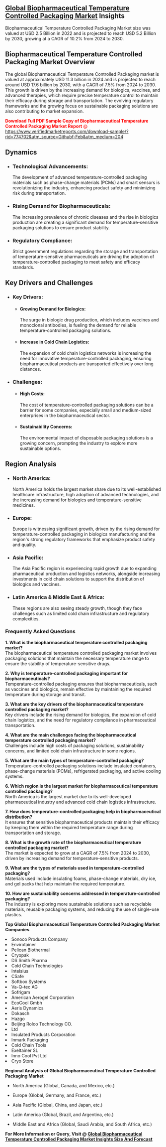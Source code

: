 <h2><a href="https://www.verifiedmarketreports.com/download-sample/?rid=774702&amp;utm_source=Githubf&amp;utm_medium=204" target="_blank">Global Biopharmaceutical Temperature Controlled Packaging Market</a> Insights</h2><p>Biopharmaceutical Temperature Controlled Packaging Market size was valued at USD 2.5 Billion in 2022 and is projected to reach USD 5.2 Billion by 2030, growing at a CAGR of 10.2% from 2024 to 2030.</p><p> <h2>Biopharmaceutical Temperature Controlled Packaging Market Overview</h2> <p>The global Biopharmaceutical Temperature Controlled Packaging market is valued at approximately USD 11.3 billion in 2024 and is projected to reach around USD 17.6 billion by 2030, with a CAGR of 7.5% from 2024 to 2030. This growth is driven by the increasing demand for biologics, vaccines, and advanced therapies, which require precise temperature control to maintain their efficacy during storage and transportation. The evolving regulatory frameworks and the growing focus on sustainable packaging solutions are also contributing to market expansion.</p> <p><p><span class=""><span style="color: #ff0000;"><strong>Download Full PDF Sample Copy of Biopharmaceutical Temperature Controlled Packaging Market Report</strong> @ </span><a href="https://www.verifiedmarketreports.com/download-sample/?rid=774702&amp;utm_source=Githubf-Feb&amp;utm_medium=204" target="_blank">https://www.verifiedmarketreports.com/download-sample/?rid=774702&amp;utm_source=Githubf-Feb&amp;utm_medium=204</a></span></p></p> <h2>Dynamics</h2> <ul> <li><h3>Technological Advancements:</h3> The development of advanced temperature-controlled packaging materials such as phase-change materials (PCMs) and smart sensors is revolutionizing the industry, enhancing product safety and minimizing risk during transportation.</li> <li><h3>Rising Demand for Biopharmaceuticals:</h3> The increasing prevalence of chronic diseases and the rise in biologics production are creating a significant demand for temperature-sensitive packaging solutions to ensure product stability.</li> <li><h3>Regulatory Compliance:</h3> Strict government regulations regarding the storage and transportation of temperature-sensitive pharmaceuticals are driving the adoption of temperature-controlled packaging to meet safety and efficacy standards.</li> </ul> <h2>Key Drivers and Challenges</h2> <ul> <li><h3>Key Drivers:</h3> <ul> <li><h4>Growing Demand for Biologics:</h4> The surge in biologic drug production, which includes vaccines and monoclonal antibodies, is fueling the demand for reliable temperature-controlled packaging solutions.</li> <li><h4>Increase in Cold Chain Logistics:</h4> The expansion of cold chain logistics networks is increasing the need for innovative temperature-controlled packaging, ensuring biopharmaceutical products are transported effectively over long distances.</li> </ul> </li> <li><h3>Challenges:</h3> <ul> <li><h4>High Costs:</h4> The cost of temperature-controlled packaging solutions can be a barrier for some companies, especially small and medium-sized enterprises in the biopharmaceutical sector.</li> <li><h4>Sustainability Concerns:</h4> The environmental impact of disposable packaging solutions is a growing concern, prompting the industry to explore more sustainable options.</li> </ul> </li> </ul> <h2>Region Analysis</h2> <ul> <li><h3>North America:</h3> North America holds the largest market share due to its well-established healthcare infrastructure, high adoption of advanced technologies, and the increasing demand for biologics and temperature-sensitive medicines.</li> <li><h3>Europe:</h3> Europe is witnessing significant growth, driven by the rising demand for temperature-controlled packaging in biologics manufacturing and the region's strong regulatory frameworks that emphasize product safety and quality.</li> <li><h3>Asia Pacific:</h3> The Asia Pacific region is experiencing rapid growth due to expanding pharmaceutical production and logistics networks, alongside increasing investments in cold chain solutions to support the distribution of biologics and vaccines.</li> <li><h3>Latin America & Middle East & Africa:</h3> These regions are also seeing steady growth, though they face challenges such as limited cold chain infrastructure and regulatory complexities.</li> </ul> <h3>Frequently Asked Questions</h3> <p><strong>1. What is the biopharmaceutical temperature controlled packaging market?</strong><br>The biopharmaceutical temperature controlled packaging market involves packaging solutions that maintain the necessary temperature range to ensure the stability of temperature-sensitive drugs.</p> <p><strong>2. Why is temperature-controlled packaging important for biopharmaceuticals?</strong><br>Temperature-controlled packaging ensures that biopharmaceuticals, such as vaccines and biologics, remain effective by maintaining the required temperature during storage and transit.</p> <p><strong>3. What are the key drivers of the biopharmaceutical temperature controlled packaging market?</strong><br>Key drivers include the rising demand for biologics, the expansion of cold chain logistics, and the need for regulatory compliance in pharmaceutical transportation.</p> <p><strong>4. What are the main challenges facing the biopharmaceutical temperature controlled packaging market?</strong><br>Challenges include high costs of packaging solutions, sustainability concerns, and limited cold chain infrastructure in some regions.</p> <p><strong>5. What are the main types of temperature-controlled packaging?</strong><br>Temperature-controlled packaging solutions include insulated containers, phase-change materials (PCMs), refrigerated packaging, and active cooling systems.</p> <p><strong>6. Which region is the largest market for biopharmaceutical temperature controlled packaging?</strong><br>North America is the largest market due to its well-developed pharmaceutical industry and advanced cold chain logistics infrastructure.</p> <p><strong>7. How does temperature-controlled packaging help in biopharmaceutical distribution?</strong><br>It ensures that sensitive biopharmaceutical products maintain their efficacy by keeping them within the required temperature range during transportation and storage.</p> <p><strong>8. What is the growth rate of the biopharmaceutical temperature controlled packaging market?</strong><br>The market is expected to grow at a CAGR of 7.5% from 2024 to 2030, driven by increasing demand for temperature-sensitive products.</p> <p><strong>9. What are the types of materials used in temperature-controlled packaging?</strong><br>Materials used include insulating foams, phase-change materials, dry ice, and gel packs that help maintain the required temperature.</p> <p><strong>10. How are sustainability concerns addressed in temperature-controlled packaging?</strong><br>The industry is exploring more sustainable solutions such as recyclable materials, reusable packaging systems, and reducing the use of single-use plastics.</p> </p><p><strong>Top Global Biopharmaceutical Temperature Controlled Packaging Market Companies</strong></p><div data-test-id=""><p><li>Sonoco Products Company</li><li> Envirotainer</li><li> Pelican Biothermal</li><li> Cryopak</li><li> DS Smith Pharma</li><li> Cold Chain Technologies</li><li> Intelsius</li><li> CSafe</li><li> Softbox Systems</li><li> Va-Q-tec AG</li><li> Sofrigam</li><li> American Aerogel Corporation</li><li> EcoCool Gmbh</li><li> Aeris Dynamics</li><li> Dokasch</li><li> Hazgo</li><li> Beijing Roloo Technology CO.</li><li>Ltd</li><li> Insulated Products Corporation</li><li> Inmark Packaging</li><li> Cold Chain Tools</li><li> Exeltainer SL</li><li> Inno Cool Pvt Ltd</li><li> Cryo Store</li></p><div><strong>Regional Analysis of&nbsp;Global Biopharmaceutical Temperature Controlled Packaging Market</strong></div><ul><li dir="ltr"><p dir="ltr">North America&nbsp;(Global, Canada, and Mexico, etc.)</p></li><li dir="ltr"><p dir="ltr">Europe (Global, Germany, and France, etc.)</p></li><li dir="ltr"><p dir="ltr">Asia Pacific&nbsp;(Global, China, and Japan, etc.)</p></li><li dir="ltr"><p dir="ltr">Latin America&nbsp;(Global, Brazil, and Argentina, etc.)</p></li><li dir="ltr">Middle East and Africa&nbsp;(Global, Saudi Arabia, and South Africa, etc.)</li></ul><p><strong>For More Information or Query, Visit @&nbsp;</strong><strong><a href="https://www.verifiedmarketreports.com/product/biopharmaceutical-temperature-controlled-packaging-market/?utm_source=Githubf&amp;utm_medium=204" target="_blank">Global Biopharmaceutical Temperature Controlled Packaging Market Insights Size And Forecast</a></strong></p></div>
